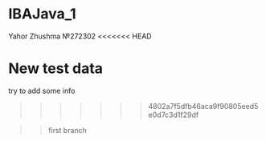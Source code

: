 # IBAJava_1
Yahor Zhushma
№272302
<<<<<<< HEAD

New test data
=======
try to add some info
>>>>>>> 4802a7f5dfb46aca9f90805eed5e0d7c3d1f29df

>> first branch